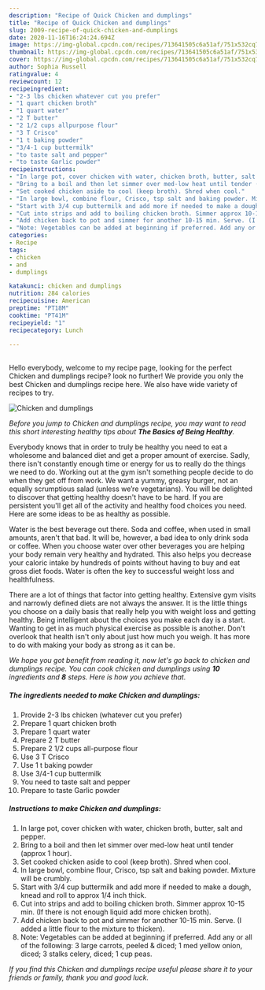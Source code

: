 ```yaml
---
description: "Recipe of Quick Chicken and dumplings"
title: "Recipe of Quick Chicken and dumplings"
slug: 2009-recipe-of-quick-chicken-and-dumplings
date: 2020-11-16T16:24:24.694Z
image: https://img-global.cpcdn.com/recipes/713641505c6a51af/751x532cq70/chicken-and-dumplings-recipe-main-photo.jpg
thumbnail: https://img-global.cpcdn.com/recipes/713641505c6a51af/751x532cq70/chicken-and-dumplings-recipe-main-photo.jpg
cover: https://img-global.cpcdn.com/recipes/713641505c6a51af/751x532cq70/chicken-and-dumplings-recipe-main-photo.jpg
author: Sophia Russell
ratingvalue: 4
reviewcount: 12
recipeingredient:
- "2-3 lbs chicken whatever cut you prefer"
- "1 quart chicken broth"
- "1 quart water"
- "2 T butter"
- "2 1/2 cups allpurpose flour"
- "3 T Crisco"
- "1 t baking powder"
- "3/4-1 cup buttermilk"
- "to taste salt and pepper"
- "to taste Garlic powder"
recipeinstructions:
- "In large pot, cover chicken with water, chicken broth, butter, salt and pepper."
- "Bring to a boil and then let simmer over med-low heat until tender (approx 1 hour)."
- "Set cooked chicken aside to cool (keep broth). Shred when cool."
- "In large bowl, combine flour, Crisco, tsp salt and baking powder. Mixture will be crumbly."
- "Start with 3/4 cup buttermilk and add more if needed to make a dough, knead and roll to approx 1/4 inch thick."
- "Cut into strips and add to boiling chicken broth. Simmer approx 10-15 min. (If there is not enough liquid add more chicken broth)."
- "Add chicken back to pot and simmer for another 10-15 min. Serve. (I added a little flour to the mixture to thicken)."
- "Note: Vegetables can be added at beginning if preferred. Add any or all of the following: 3 large carrots, peeled &amp; diced; 1 med yellow onion, diced; 3 stalks celery, diced; 1 cup peas."
categories:
- Recipe
tags:
- chicken
- and
- dumplings

katakunci: chicken and dumplings 
nutrition: 284 calories
recipecuisine: American
preptime: "PT18M"
cooktime: "PT41M"
recipeyield: "1"
recipecategory: Lunch

---
```

<br>
Hello everybody, welcome to my recipe page, looking for the perfect Chicken and dumplings recipe? look no further! We provide you only the best Chicken and dumplings recipe here. We also have wide variety of recipes to try.
<br>


![Chicken and dumplings](https://img-global.cpcdn.com/recipes/713641505c6a51af/751x532cq70/chicken-and-dumplings-recipe-main-photo.jpg)

<i>Before you jump to Chicken and dumplings recipe, you may want to read this short interesting healthy tips about <strong>The Basics of Being Healthy</strong>.</i>

Everybody knows that in order to truly be healthy you need to eat a wholesome and balanced diet and get a proper amount of exercise. Sadly, there isn't constantly enough time or energy for us to really do the things we need to do. Working out at the gym isn't something people decide to do when they get off from work. We want a yummy, greasy burger, not an equally scrumptious salad (unless we’re vegetarians). You will be delighted to discover that getting healthy doesn't have to be hard. If you are persistent you'll get all of the activity and healthy food choices you need. Here are some ideas to be as healthy as possible.

Water is the best beverage out there. Soda and coffee, when used in small amounts, aren't that bad. It will be, however, a bad idea to only drink soda or coffee. When you choose water over other beverages you are helping your body remain very healthy and hydrated. This also helps you decrease your caloric intake by hundreds of points without having to buy and eat gross diet foods. Water is often the key to successful weight loss and healthfulness.

There are a lot of things that factor into getting healthy. Extensive gym visits and narrowly defined diets are not always the answer. It is the little things you choose on a daily basis that really help you with weight loss and getting healthy. Being intelligent about the choices you make each day is a start. Wanting to get in as much physical exercise as possible is another. Don't overlook that health isn't only about just how much you weigh. It has more to do with making your body as strong as it can be. 


<i>We hope you got benefit from reading it, now let's go back to chicken and dumplings recipe. You can cook chicken and dumplings using <strong>10</strong> ingredients and <strong>8</strong> steps. Here is how you achieve that.
</i>

##### The ingredients needed to make Chicken and dumplings:

1. Provide 2-3 lbs chicken (whatever cut you prefer)
1. Prepare 1 quart chicken broth
1. Prepare 1 quart water
1. Prepare 2 T butter
1. Prepare 2 1/2 cups all-purpose flour
1. Use 3 T Crisco
1. Use 1 t baking powder
1. Use 3/4-1 cup buttermilk
1. You need to taste salt and pepper
1. Prepare to taste Garlic powder


##### Instructions to make Chicken and dumplings:

1. In large pot, cover chicken with water, chicken broth, butter, salt and pepper.
1. Bring to a boil and then let simmer over med-low heat until tender (approx 1 hour).
1. Set cooked chicken aside to cool (keep broth). Shred when cool.
1. In large bowl, combine flour, Crisco, tsp salt and baking powder. Mixture will be crumbly.
1. Start with 3/4 cup buttermilk and add more if needed to make a dough, knead and roll to approx 1/4 inch thick.
1. Cut into strips and add to boiling chicken broth. Simmer approx 10-15 min. (If there is not enough liquid add more chicken broth).
1. Add chicken back to pot and simmer for another 10-15 min. Serve. (I added a little flour to the mixture to thicken).
1. Note: Vegetables can be added at beginning if preferred. Add any or all of the following: 3 large carrots, peeled &amp; diced; 1 med yellow onion, diced; 3 stalks celery, diced; 1 cup peas.


<i>If you find this Chicken and dumplings recipe useful please share it to your friends or family, thank you and good luck.</i>
